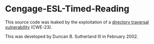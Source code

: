 # Cengage-ESL-Timed-Reading
This source code was leaked by the exploitation of a [directory traversal vulnerability](https://college.cengage.com/cgi-bin/esl_site/timed_reading/timed_reading.cgi?unit01/../../../../../../../../etc/passwd) (CWE-23).

This was developed by Duncan B. Sutherland III in February 2002.
